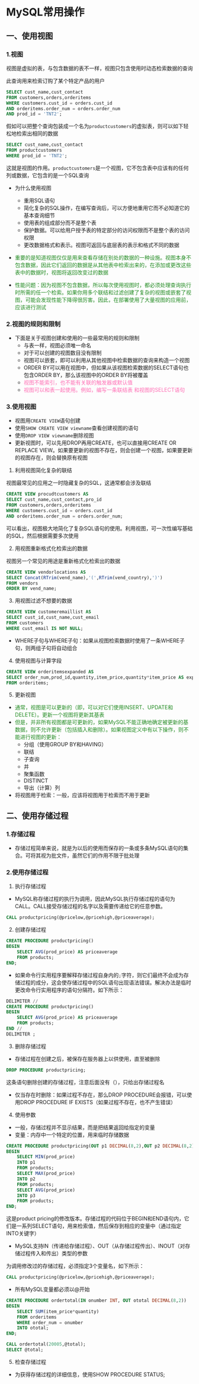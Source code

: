 # MySQL常用操作

## 一、使用视图

### 1.视图

视图是虚拟的表，与包含数据的表不一样，视图只包含使用时动态检索数据的查询

此查询用来检索订购了某个特定产品的用户
~~~sql
SELECT cust_name,cust_contact
FROM customers,orders,orderitems
WHERE customers.cust_id = orders.cust_id
AND orderitems.order_num = orders.order_num
AND prod_id = 'TNT2';
~~~

假如可以把整个查询包装成一个名为`productcustomers`的虚拟表，则可以如下轻松地检索出相同的数据

~~~sql
SELECT cust_name,cust_contact
FROM productcustomers
WHERE prod_id = 'TNT2';
~~~
这就是视图的作用。`productcustomers`是一个视图，它不包含表中应该有的任何列或数据，它包含的是一个SQL查询

* 为什么使用视图
	* 重用SQL语句
	* 简化复杂的SQL操作，在编写查询后，可以方便地重用它而不必知道它的基本查询细节
	* 使用表的组成部分而不是整个表
	* 保护数据。可以给用户授予表的特定部分的访问权限而不是整个表的访问权限
	* 更改数据格式和表示。视图可返回与底层表的表示和格式不同的数据

* <font color=#228B22>重要的是知道视图仅仅是用来查看存储在别处的数据的一种设施。视图本身不包含数据，因此它们返回的数据是从其他表中检索出来的，在添加或更改这些表中的数据时，视图将返回改变过的数据</font>
* <font color=#228B22>性能问题：因为视图不包含数据，所以每次使用视图时，都必须处理查询执行时所需的任一个检索。如果你用多个联结和过滤创建了复杂的视图或嵌套了视图，可能会发现性能下降得很厉害。因此，在部署使用了大量视图的应用前，应该进行测试</font>

### 2.视图的规则和限制

* 下面是关于视图创建和使用的一些最常用的规则和限制
	* 与表一样，视图必须唯一命名
	* 对于可以创建的视图数目没有限制
	* 视图可以嵌套，即可以利用从其他视图中检索数据的查询来构造一个视图
	* ORDER BY可以用在视图中，但如果从该视图检索数据的SELECT语句也包含ORDER BY，那么该视图中的ORDER BY将被覆盖
	* <font color=#FF6EB4>视图不能索引，也不能有关联的触发器或默认值</font>
	* <font color=#FF6EB4>视图可以和表一起使用。例如，编写一条联结表 和视图的SELECT语句</font>

### 3.使用视图

* 视图用`CREATE VIEW`语句创建
* 使用`SHOW CREATE VIEW viewname`查看创建视图的语句
* 使用`DROP VIEW viewname`删除视图
* 更新视图时，可以先用DROP再用CREATE，也可以直接用CREATE OR REPLACE VIEW。如果要更新的视图不存在，则会创建一个视图，如果要更新的视图存在，则会替换原有视图

1. 利用视图简化复杂的联结

视图最常见的应用之一时隐藏复杂的SQL，这通常都会涉及联结

~~~sql
CREATE VIEW procudtcustomers AS
SELECT cust_name,cust_contact,pro_id
FROM customers,orders,orderitems
WHERE customers.cust_id = orders.cust_id
AND orderitems.order_num = orders.order_num;
~~~
可以看出，视图极大地简化了复杂SQL语句的使用。利用视图，可一次性编写基础的SQL，然后根据需要多次使用

2. 用视图重新格式化检索出的数据

视图另一个常见的用途是重新格式化检索出的数据

~~~sql
CREATE VIEW vendorlocations AS
SELECT Concat(RTrim(vend_name),'(',RTrim(vend_country),')')
FROM vendors
ORDER BY vend_name;
~~~~

3. 用视图过滤不想要的数据

~~~sql
CREATE VIEW customeremaillist AS
SELECT cust_id,cust_name,cust_email
FROM customers
WHERE cust_email IS NOT NULL;
~~~

* WHERE子句与WHERE子句：如果从视图检索数据时使用了一条WHERE子句，则两组子句将自动组合

4. 使用视图与计算字段

~~~sql
CREATE VIEW orderitemsexpanded AS
SELECT order_num,prod_id,quantity,item_price,quantity*item_price AS expanded_price
FROM orderitems;
~~~

5. 更新视图

* <font color=#228B22>通常，视图是可以更新的（即，可以对它们使用INSERT、UPDATE和DELETE）。更新一个视图将更新其基表</font>
* <font color=#228B22>但是，并非所有视图都是可更新的，如果MySQL不能正确地确定被更新的基数据，则不允许更新（包括插入和删除）。如果视图定义中有以下操作，则不能进行视图的更新：</font>
	* 分组（使用GROUP BY和HAVING）
	* 联结
	* 子查询
	* 并
	* 聚集函数
	* DISTINCT
	* 导出（计算）列
* 将视图用于检索：一般，应该将视图用于检索而不用于更新


## 二、使用存储过程

### 1.存储过程

* 存储过程简单来说，就是为以后的使用而保存的一条或多条MySQL语句的集合。可将其视为批文件，虽然它们的作用不限于批处理

### 2.使用存储过程

1. 执行存储过程

* MySQL称存储过程的执行为调用，因此MySQL执行存储过程的语句为CALL。CALL接受存储过程的名字以及需要传递给它的任意参数。

~~~sql
CALL productpricing(@pricelow,@pricehigh,@priceaverage);
~~~

2. 创建存储过程

~~~sql
CREATE PROCEDURE productpricing()
BEGIN
	SELECT AVG(prod_price) AS priceaverage
	FROM products;
END;
~~~

* 如果命令行实用程序要解释存储过程自身内的`;`字符，则它们最终不会成为存储过程的成分，这会使存储过程中的SQL语句出现语法错误。解决办法是临时更改命令行实用程序的语句分隔符。如下所示：

~~~sql
DELIMITER //
CREATE PROCEDURE productpricing()
BEGIN
	SELECT AVG(prod_price) AS priceaverage
	FROM products;
END //
DELIMITER ;
~~~

3. 删除存储过程

* 存储过程在创建之后，被保存在服务器上以供使用，直至被删除

~~~sql
DROP PROCEDURE productpricing;
~~~
这条语句删除创建的存储过程，注意后面没有（），只给出存储过程名

* 仅当存在时删除：如果过程不存在，那么DROP PROCEDURE会报错，可以使用DROP PROCEDURE IF EXISTS（如果过程不存在，也不产生错误）

4. 使用参数

* 一般，存储过程并不显示结果，而是把结果返回给指定的变量
* 变量：内存中一个特定的位置，用来临时存储数据

~~~sql
CREATE PROCEDURE productpricing(OUT p1 DECIMAL(8,2),OUT p2 DECIMAL(8,2),OUT p2 DECIMAL(8,2))
BEGIN
	SELECT MIN(prod_price)
	INTO p1
	FROM products;
	SELECT MAX(prod_price)
	INTO p2
	FROM products;
	SELECT AVG(prod_price)
	INTO p3
	FROM products;
END;
~~~
这是product pricing的修改版本。存储过程的代码位于BEGIN和END语句内，它们是一系列SELECT语句，用来检索值，然后保存到相应的变量中（通过指定INTO关键字）

* MySQL支持IN（传递给存储过程）、OUT（从存储过程传出）、INOUT（对存储过程传入和传出）类型的参数

为调用修改过的存储过程，必须指定3个变量名，如下所示：

~~~sql
CALL productpricing(@pricelow,@pricehigh,@priceaverage);
~~~

* 所有MySQL变量都必须以@开始

~~~sql
CREATE PROCEDURE ordertotal(IN onumber INT, OUT ototal DECIMAL(8,2))
BEGIN 
	SELECT SUM(item_price*quantity)
	FROM orderitems
	WHERE order_num = onumber
	INTO ototal;
END;

CALL ordertotal(20005,@total);
SELECT @total;
~~~

5. 检查存储过程

* 为获得存储过程的详细信息，使用SHOW PROCEDURE STATUS;